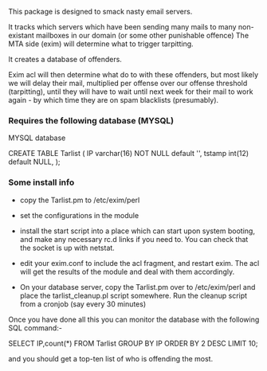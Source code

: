 This package is designed to smack nasty email servers.

It tracks which servers which have been sending many 
mails to many non-existant mailboxes in our domain (or some other punishable offence)
The MTA side (exim) will determine what to trigger tarpitting.

It creates a database of offenders.

Exim acl will then determine what do to with these offenders, but most likely
we will delay their mail, multiplied per offense over our offense threshold (tarpitting), 
until they will have to wait until next week for their mail to work again - by
which time they are on spam blacklists (presumably). 

### Requires the following database (MYSQL)

MYSQL database<p>
CREATE TABLE Tarlist (
  IP varchar(16) NOT NULL default '',
  tstamp int(12) default NULL,
  );

### Some install info

* copy the Tarlist.pm to /etc/exim/perl

* set the configurations in the module

* install the start script into a place which can start upon system booting,
and make any necessary rc.d links if you need to. You can check that the socket
is up with netstat.

* edit your exim.conf to include the acl fragment, and restart exim. The acl
will get the results of the module and deal with them accordingly.

* On your database server, copy the Tarlist.pm over to /etc/exim/perl and
place the tarlist_cleanup.pl script somewhere. Run the cleanup script from
a cronjob (say every 30 minutes)

Once you have done all this you can
monitor the database with the following SQL command:-

SELECT IP,count(*) FROM Tarlist GROUP BY IP ORDER BY 2 DESC LIMIT 10;

and you should get a top-ten list of who is offending the most.

